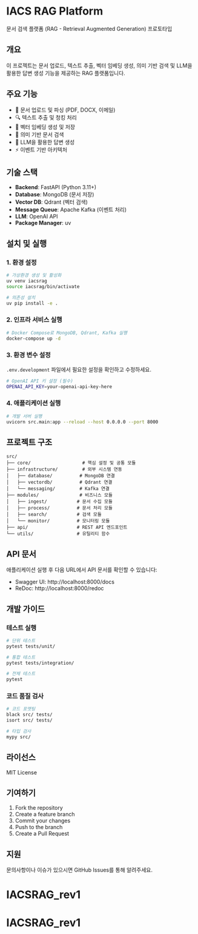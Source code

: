 # IACS RAG Platform

문서 검색 플랫폼 (RAG - Retrieval Augmented Generation) 프로토타입

## 개요

이 프로젝트는 문서 업로드, 텍스트 추출, 벡터 임베딩 생성, 의미 기반 검색 및 LLM을 활용한 답변 생성 기능을 제공하는 RAG 플랫폼입니다.

## 주요 기능

- 📄 문서 업로드 및 파싱 (PDF, DOCX, 이메일)
- 🔍 텍스트 추출 및 청킹 처리
- 🧠 벡터 임베딩 생성 및 저장
- 🔎 의미 기반 문서 검색
- 💬 LLM을 활용한 답변 생성
- ⚡ 이벤트 기반 아키텍처

## 기술 스택

- **Backend**: FastAPI (Python 3.11+)
- **Database**: MongoDB (문서 저장)
- **Vector DB**: Qdrant (벡터 검색)
- **Message Queue**: Apache Kafka (이벤트 처리)
- **LLM**: OpenAI API
- **Package Manager**: uv

## 설치 및 실행

### 1. 환경 설정

```bash
# 가상환경 생성 및 활성화
uv venv iacsrag
source iacsrag/bin/activate

# 의존성 설치
uv pip install -e .
```

### 2. 인프라 서비스 실행

```bash
# Docker Compose로 MongoDB, Qdrant, Kafka 실행
docker-compose up -d
```

### 3. 환경 변수 설정

`.env.development` 파일에서 필요한 설정을 확인하고 수정하세요.

```bash
# OpenAI API 키 설정 (필수)
OPENAI_API_KEY=your-openai-api-key-here
```

### 4. 애플리케이션 실행

```bash
# 개발 서버 실행
uvicorn src.main:app --reload --host 0.0.0.0 --port 8000
```

## 프로젝트 구조

```
src/
├── core/                   # 핵심 설정 및 공통 모듈
├── infrastructure/         # 외부 시스템 연동
│   ├── database/          # MongoDB 연결
│   ├── vectordb/          # Qdrant 연결
│   └── messaging/         # Kafka 연결
├── modules/               # 비즈니스 모듈
│   ├── ingest/           # 문서 수집 모듈
│   ├── process/          # 문서 처리 모듈
│   ├── search/           # 검색 모듈
│   └── monitor/          # 모니터링 모듈
├── api/                  # REST API 엔드포인트
└── utils/                # 유틸리티 함수
```

## API 문서

애플리케이션 실행 후 다음 URL에서 API 문서를 확인할 수 있습니다:

- Swagger UI: http://localhost:8000/docs
- ReDoc: http://localhost:8000/redoc

## 개발 가이드

### 테스트 실행

```bash
# 단위 테스트
pytest tests/unit/

# 통합 테스트
pytest tests/integration/

# 전체 테스트
pytest
```

### 코드 품질 검사

```bash
# 코드 포맷팅
black src/ tests/
isort src/ tests/

# 타입 검사
mypy src/
```

## 라이선스

MIT License

## 기여하기

1. Fork the repository
2. Create a feature branch
3. Commit your changes
4. Push to the branch
5. Create a Pull Request

## 지원

문의사항이나 이슈가 있으시면 GitHub Issues를 통해 알려주세요.
# IACSRAG_rev1
# IACSRAG_rev1
